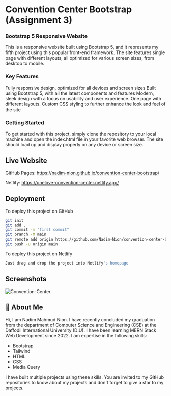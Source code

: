 
# Convention Center Bootstrap (Assignment 3)

### Bootstrap 5 Responsive Website
This is a responsive website built using Bootstrap 5, and it represents my fifth project using this popular front-end framework. The site features single page with different layouts, all optimized for various screen sizes, from desktop to mobile.

### Key Features
Fully responsive design, optimized for all devices and screen sizes
Built using Bootstrap 5, with all the latest components and features
Modern, sleek design with a focus on usability and user experience.
One page with different layouts.
Custom CSS styling to further enhance the look and feel of the site

### Getting Started
To get started with this project, simply clone the repository to your local machine and open the index.html file in your favorite web browser. The site should load up and display properly on any device or screen size.


## Live Website

GitHub Pages: https://nadim-nion.github.io/convention-center-bootstrap/

Netlify: https://onelove-convention-center.netlify.app/

## Deployment

To deploy this project on GitHub

```bash
git init
git add .      
git commit -m "first commit"
git branch -M main
git remote add origin https://github.com/Nadim-Nion/convention-center-bootstrap.git
git push -u origin main

```


To deploy this project on Netlify

```bash
Just drag and drop the project into Netlify's homepage

```

## Screenshots

![Convention-Center](https://user-images.githubusercontent.com/60613933/226691764-8aa2ee7a-f4df-49af-8532-28438394c79c.png)



## 🚀 About Me
Hi, I am Nadim Mahmud Nion. I have recently concluded my graduation from the department of Computer Science and Engineering (CSE) at the Daffodil International University (DIU). I have been learning MERN Stack Web Development since 2022. I am expertise in the following skills:

* Bootstrap
* Tailwind
* HTML
* CSS
* Media Query

I have built multiple projects using these skills. You are invited to my GitHub repositories to know about my projects and don't forget to give a star to my projects.